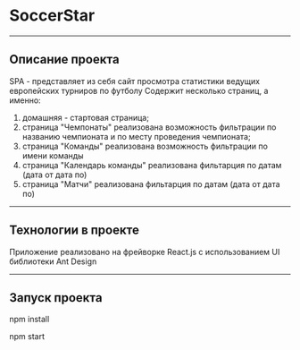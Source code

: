 # SoccerStar
____
## Описание проекта
SPA - представляет из себя сайт просмотра статистики ведущих европейских турниров по футболу
Содержит несколько страниц, а именно:
1. домашняя - стартовая страница;
2. страница "Чемпонаты"  реализована возможность фильтрации по названию чемпионата и по месту проведения чемпионата;
3. страница "Команды" реализована возможность фильтрации по имени команды
4. страница "Календарь команды" реализована фильтарция по датам (дата от дата по)
5. страница "Матчи" реализована фильтарция по датам (дата от дата по)
____
## Технологии в проекте
Приложение реализовано на фрейворке React.js с использованием UI библиотеки Ant Design
____
## Запуск проекта
npm install

npm start



